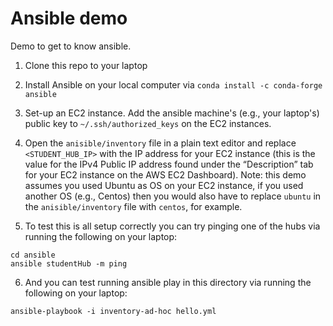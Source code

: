 # Ansible demo

Demo to get to know ansible.

1. Clone this repo to your laptop

2. Install Ansible on your local computer via `conda install -c conda-forge ansible`

3. Set-up an EC2 instance. Add the ansible machine's (e.g., your laptop's) public key to `~/.ssh/authorized_keys` on the EC2 instances.

4. Open the `anisible/inventory` file in a plain text editor and replace `<STUDENT_HUB_IP>` with the IP address for your EC2 instance (this is the value for the IPv4 Public IP address found under the “Description” tab for your EC2 instance on the AWS EC2 Dashboard). Note: this demo assumes you used Ubuntu as OS on your EC2 instance, if you used another OS (e.g., Centos) then you would also have to replace `ubuntu` in the `anisible/inventory` file with `centos`, for example.

5.  To test this is all setup correctly you can try pinging one of the hubs via running the following on your laptop: 
  ```
  cd ansible
  ansible studentHub -m ping
  ```

6. And you can test running ansible play in this directory via running the following on your laptop: 
  ```
  ansible-playbook -i inventory-ad-hoc hello.yml
  ```
